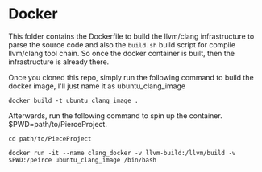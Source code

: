# Docker 
This folder contains the Dockerfile to build the llvm/clang infrastructure to parse the source code and also the `build.sh` build script for compile llvm/clang tool chain. So once the docker container is built, then the infrastructure is already there.

Once you cloned this repo, simply run the following command to build the docker image, I'll just name it as ubuntu_clang_image
```
docker build -t ubuntu_clang_image .
```

Afterwards, run the following command to spin up the container. $PWD=path/to/PierceProject.
```
cd path/to/PieceProject

docker run -it --name clang_docker -v llvm-build:/llvm/build -v $PWD:/peirce ubuntu_clang_image /bin/bash
```